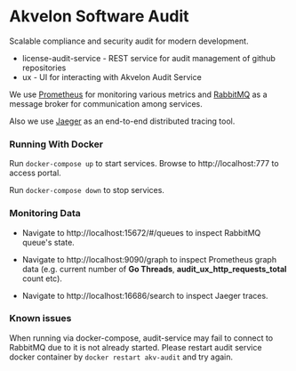 # Akvelon Software Audit
Scalable compliance and security audit for modern development.

* license-audit-service - REST service for audit management of github repositories
* ux - UI for interacting with Akvelon Audit Service

We use [Prometheus](https://prometheus.io/) for monitoring various metrics and [RabbitMQ](https://www.rabbitmq.com/) as a message broker for communication among services.

Also we use [Jaeger](https://www.jaegertracing.io/) as an end-to-end distributed tracing tool.

### Running With Docker

Run `docker-compose up` to start services. Browse to http://localhost:777 to access portal.

Run `docker-compose down` to stop services.

### Monitoring Data

* Navigate to http://localhost:15672/#/queues to inspect RabbitMQ queue's state. 

* Navigate to http://localhost:9090/graph to inspect Prometheus graph data (e.g. current number of __Go Threads__, __audit_ux_http_requests_total__ count etc).

* Navigate to http://localhost:16686/search to inspect Jaeger traces.

### Known issues

When running via docker-compose, audit-service may fail to connect to RabbitMQ due to it is not already started. Please restart audit service docker container by `docker restart akv-audit` and try again.